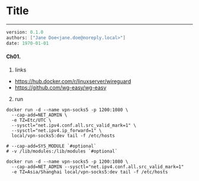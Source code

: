 # Title
---
```meta
version: 0.1.0
authors: ["Jane Doe<jane.doe@noreply.local>"]
date: 1970-01-01
```


#### Ch01. 
1. links
- https://hub.docker.com/r/linuxserver/wireguard
- https://github.com/wg-easy/wg-easy

2. run
```wireguard
docker run -d --name vpn-socks5 -p 1200:1080 \
  --cap-add=NET_ADMIN \
  -e TZ=Etc/UTC \
  --sysctl="net.ipv4.conf.all.src_valid_mark=1" \
  --sysctl="net.ipv4.ip_forward=1" \
  local/vpn-socks5:dev tail -f /etc/hosts

# --cap-add=SYS_MODULE `#optional`
# -v /lib/modules:/lib/modules `#optional`

docker run -d --name vpn-socks5 -p 1200:1080 \
  --cap-add=NET_ADMIN --sysctl="net.ipv4.conf.all.src_valid_mark=1"
  -e TZ=Asia/Shanghai local/vpn-socks5:dev tail -f /etc/hosts
```

